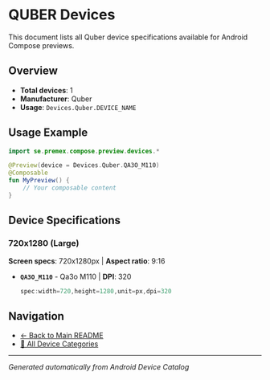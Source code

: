 # QUBER Devices

This document lists all Quber device specifications available for Android Compose previews.

## Overview

- **Total devices**: 1
- **Manufacturer**: Quber
- **Usage**: `Devices.Quber.DEVICE_NAME`

## Usage Example

```kotlin
import se.premex.compose.preview.devices.*

@Preview(device = Devices.Quber.QA3O_M110)
@Composable
fun MyPreview() {
    // Your composable content
}
```

## Device Specifications

### 720x1280 (Large)

**Screen specs**: 720x1280px | **Aspect ratio**: 9:16

- **`QA3O_M110`** - Qa3o M110 | **DPI**: 320
  ```kotlin
  spec:width=720,height=1280,unit=px,dpi=320
  ```

## Navigation

- [← Back to Main README](../../README.md)
- [📱 All Device Categories](../README.md)

---
*Generated automatically from Android Device Catalog*
